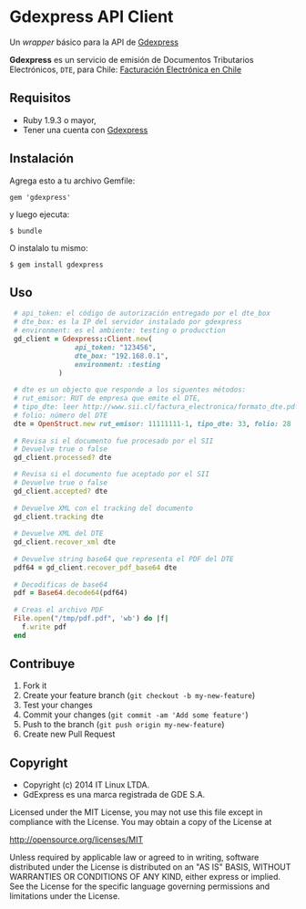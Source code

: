 # Gdexpress API Client

Un _wrapper_ básico para la API de [Gdexpress](http://gdexpress.cl/)

**Gdexpress** es un servicio de emisión de Documentos Tributarios Electrónicos, ```DTE```, para Chile: [Facturación Electrónica en Chile](https://palena.sii.cl/dte/menu.html)


## Requisitos

* Ruby 1.9.3 o mayor,
* Tener una cuenta con [Gdexpress](http://gdexpress.cl/)

## Instalación

Agrega esto a tu archivo Gemfile:

    gem 'gdexpress'

y luego ejecuta:

    $ bundle

O instalalo tu mismo:

    $ gem install gdexpress

## Uso

```ruby
 # api_token: el código de autorización entregado por el dte_box
 # dte_box: es la IP del servidor instalado por gdexpress
 # environment: es el ambiente: testing o producction
 gd_client = Gdexpress::Client.new( 
				api_token: "123456",
				dte_box: "192.168.0.1",
				environment: :testing
			)
			
 # dte es un objecto que responde a los siguentes métodos:
 # rut_emisor: RUT de empresa que emite el DTE,
 # tipo_dte: leer http://www.sii.cl/factura_electronica/formato_dte.pdf
 # folio: número del DTE
 dte = OpenStruct.new rut_emisor: 11111111-1, tipo_dte: 33, folio: 28
 
 # Revisa si el documento fue procesado por el SII
 # Devuelve true o false
 gd_client.processed? dte

 # Revisa si el documento fue aceptado por el SII
 # Devuelve true o false
 gd_client.accepted? dte
 
 # Devuelve XML con el tracking del documento
 gd_client.tracking dte
 
 # Devuelve XML del DTE
 gd_client.recover_xml dte
 
 # Devuelve string base64 que representa el PDF del DTE
 pdf64 = gd_client.recover_pdf_base64 dte
 
 # Decodificas de base64
 pdf = Base64.decode64(pdf64)
 
 # Creas el archivo PDF
 File.open("/tmp/pdf.pdf", 'wb') do |f|
   f.write pdf
 end

```


## Contribuye

1. Fork it
2. Create your feature branch (`git checkout -b my-new-feature`)
3. Test your changes
4. Commit your changes (`git commit -am 'Add some feature'`)
5. Push to the branch (`git push origin my-new-feature`)
6. Create new Pull Request

## Copyright
* Copyright (c) 2014 IT Linux LTDA.
* GdExpress es una marca registrada de GDE S.A.

Licensed under the MIT License, you may not use this file except in compliance with the License. You may obtain a copy of the License at

http://opensource.org/licenses/MIT

Unless required by applicable law or agreed to in writing, software distributed under the License is distributed on an "AS IS" BASIS, WITHOUT WARRANTIES OR CONDITIONS OF ANY KIND, either express or implied. See the License for the specific language governing permissions and limitations under the License.


